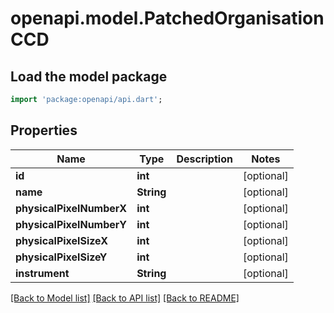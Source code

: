 # openapi.model.PatchedOrganisationCCD

## Load the model package
```dart
import 'package:openapi/api.dart';
```

## Properties
Name | Type | Description | Notes
------------ | ------------- | ------------- | -------------
**id** | **int** |  | [optional] 
**name** | **String** |  | [optional] 
**physicalPixelNumberX** | **int** |  | [optional] 
**physicalPixelNumberY** | **int** |  | [optional] 
**physicalPixelSizeX** | **int** |  | [optional] 
**physicalPixelSizeY** | **int** |  | [optional] 
**instrument** | **String** |  | [optional] 

[[Back to Model list]](../README.md#documentation-for-models) [[Back to API list]](../README.md#documentation-for-api-endpoints) [[Back to README]](../README.md)



